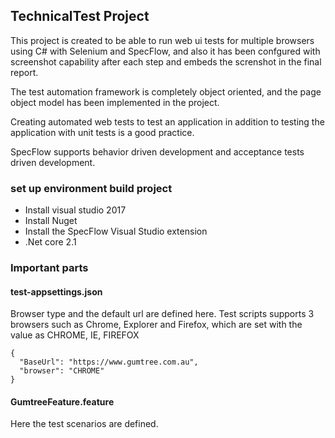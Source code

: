 ## TechnicalTest Project
This project is created to be able to run web ui tests for multiple browsers using C# with Selenium and SpecFlow, and also it has been confgured with screenshot capability after each step and embeds the screnshot in the final report.

The test automation framework is completely object oriented, and the page object model has been implemented in the project.

Creating automated web tests to test an application in addition to testing the application with unit tests is a good practice. 

SpecFlow supports behavior driven development and acceptance tests driven development.

### set up environment build project
- Install visual studio 2017
- Install Nuget
- Install the SpecFlow Visual Studio extension
- .Net core 2.1

### Important parts
#### test-appsettings.json
Browser type and the default url are defined here. Test scripts supports 3 browsers such as Chrome, Explorer and Firefox, which are set with the value as CHROME, IE, FIREFOX 

```
{
  "BaseUrl": "https://www.gumtree.com.au",
  "browser": "CHROME"
}

```
#### GumtreeFeature.feature
Here the test scenarios are defined.
